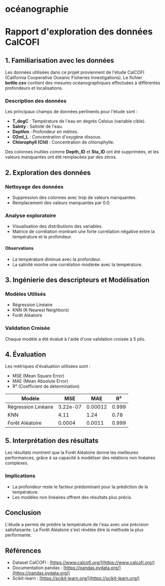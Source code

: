 # océanographie
# Rapport d'exploration des données CalCOFI

## 1. Familiarisation avec les données

Les données utilisées dans ce projet proviennent de l'étude CalCOFI (California Cooperative Oceanic Fisheries Investigations). Le fichier **bottle.csv** contient des mesures océanographiques effectuées à différentes profondeurs et localisations.

### Description des données

Les principaux champs de données pertinents pour l'étude sont :

- **T\_degC** : Température de l'eau en degrés Celsius (variable cible).
- **Salnty** : Salinité de l'eau.
- **Depthm** : Profondeur en mètres.
- **O2ml\_L** : Concentration d'oxygène dissous.
- **Chlorophyll (Chl)** : Concentration de chlorophylle.

Des colonnes inutiles comme **Depth\_ID** et **Sta\_ID** ont été supprimées, et les valeurs manquantes ont été remplacées par des zéros.

## 2. Exploration des données

### Nettoyage des données

- Suppression des colonnes avec trop de valeurs manquantes.
- Remplacement des valeurs manquantes par 0.0.

### Analyse exploratoire

- Visualisation des distributions des variables.
- Matrice de corrélation montrant une forte corrélation négative entre la température et la profondeur.

#### Observations

- La température diminue avec la profondeur.
- La salinité montre une corrélation modérée avec la température.

## 3. Ingénierie des descripteurs et Modélisation

### Modèles Utilisés

- Régression Linéaire
- KNN (K-Nearest Neighbors)
- Forêt Aléatoire

### Validation Croisée

Chaque modèle a été évalué à l'aide d'une validation croisée à 5 plis.

## 4. Évaluation

Les métriques d'évaluation utilisées sont :

- MSE (Mean Square Error)
- MAE (Mean Absolute Error)
- R² (Coefficient de détermination)

| Modèle              | MSE      | MAE     | R²    |
| ------------------- | -------- | ------- | ----- |
| Régression Linéaire | 3.22e-07 | 0.00012 | 0.999 |
| KNN                 | 4.11     | 1.24    | 0.78  |
| Forêt Aléatoire     | 0.0004   | 0.0011  | 0.999 |

## 5. Interprétation des résultats

Les résultats montrent que la Forêt Aléatoire donne les meilleures performances, grâce à sa capacité à modéliser des relations non linéaires complexes.

### Implications

- La profondeur reste le facteur prédominant pour la prédiction de la température.
- Les modèles non linéaires offrent des résultats plus précis.

## Conclusion

L'étude a permis de prédire la température de l'eau avec une précision satisfaisante. La Forêt Aléatoire s'est révélée être la méthode la plus performante.

## Références

- Dataset CalCOFI : [https://www.calcofi.org/](https://www.calcofi.org/)
- Documentation pandas : [https://pandas.pydata.org/](https://pandas.pydata.org/)
- Scikit-learn : [https://scikit-learn.org/](https://scikit-learn.org/)


